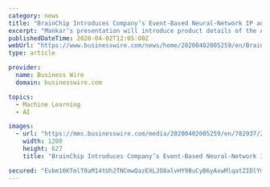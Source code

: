 ```yaml
---
category: news
title: "BrainChip Introduces Company’s Event-Based Neural-Network IP and NSoC Device at Linley Processor Virtual Conference"
excerpt: "Mankar’s presentation will introduce product details of the AKD1000, BrainChip's first event-based neural-network IP and NSoC device ... company that has developed a revolutionary advanced neural networking processor that brings artificial intelligence to the edge in a way that existing technologies are not capable. The solution is high ..."
publishedDateTime: 2020-04-02T12:05:00Z
webUrl: "https://www.businesswire.com/news/home/20200402005259/en/BrainChip-Introduces-Company’s-Event-Based-Neural-Network-IP-NSoC"
type: article

provider:
  name: Business Wire
  domain: businesswire.com

topics:
  - Machine Learning
  - AI

images:
  - url: "https://mms.businesswire.com/media/20200402005259/en/782937/23/BrainChip-Logo_tagline_full_color_header_retina.jpg"
    width: 1200
    height: 627
    title: "BrainChip Introduces Company’s Event-Based Neural-Network IP and NSoC Device at Linley Processor Virtual Conference"

secured: "Evbm16KTmlT0aM14tUh2TNCmwQazEXLJO8alvHY9BuCyB6yAxwMlqatZIDlYmbYXXncMqjCzG0YdgG6LhFN4WMsTgkBjvSzPVAALge8LJLGgFIatGEYASe8IsRdQenwCV0BzouXelGT8x2njzAeQhzazjhDbt9091FpimYuTHDJaK/tde+47sXhPUBFRUerpdd6aDY/jxkuqJwlc3dHcp+S0YtRDe53ZS/aWpM6gdhD4iZCHjuMEapThBxIniOYrIX5S66zB0YKg1an7ds1mty0zbL1rKfXThWftxKwbfrSkEZFqFKYbsDv36Kf2RSOQ;6BBGuNpvTV9Y8hxoGZwa1w=="
---
```


